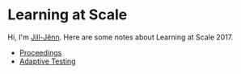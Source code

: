 # Learning at Scale

Hi, I'm [Jill-Jênn](https://jilljenn.github.io). Here are some notes about Learning at Scale 2017.

- [Proceedings](http://dl.acm.org/citation.cfm?id=3051457&preflayout=flat)
- [Adaptive Testing](/adaptive-testing)

